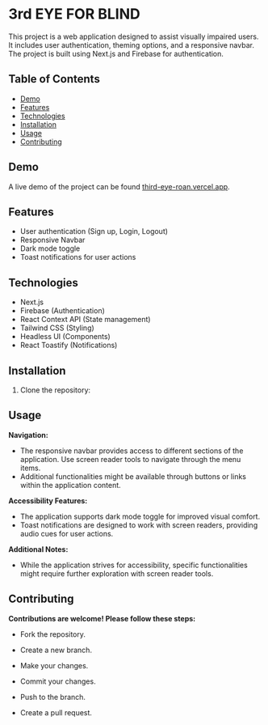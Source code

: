# 3rd EYE FOR BLIND

This project is a web application designed to assist visually impaired users. It includes user authentication, theming options, and a responsive navbar. The project is built using Next.js and Firebase for authentication.

## Table of Contents

- [Demo](#demo)
- [Features](#features)
- [Technologies](#technologies)
- [Installation](#installation)
- [Usage](#usage) 
- [Contributing](#contributing)


## Demo

A live demo of the project can be found [third-eye-roan.vercel.app](#).

## Features

- User authentication (Sign up, Login, Logout)
- Responsive Navbar
- Dark mode toggle
- Toast notifications for user actions

## Technologies

- Next.js
- Firebase (Authentication)
- React Context API (State management)
- Tailwind CSS (Styling)
- Headless UI (Components)
- React Toastify (Notifications)

## Installation

1. Clone the repository:

## Usage
**Navigation:**

- The responsive navbar provides access to different sections of the application. Use screen reader tools to navigate through the menu items.
- Additional functionalities might be available through buttons or links within the application content.

**Accessibility Features:**

- The application supports dark mode toggle for improved visual comfort.
- Toast notifications are designed to work with screen readers, providing audio cues for user actions.

**Additional Notes:**

- While the application strives for accessibility, specific functionalities might require further exploration with screen reader tools.

## Contributing
**Contributions are welcome! Please follow these steps:**
- Fork the repository.

- Create a new branch.
- Make your changes.
- Commit your changes.
- Push to the branch.
- Create a pull request.

